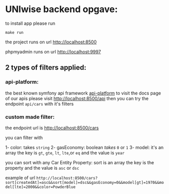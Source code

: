 # UNIwise backend opgave:

to install app please run
```
make run
```
the project runs on url 
[http://localhost:8500](http://localhost:8500)

phpmyadmin runs on url 
[http://localhost:9997](http://localhost:9997)
## 2 types of filters applied:
### api-platform:

the best known symfony api framework [api-platform](https://api-platform.com/)
to visit the docs page of our apis please visit 
[http://localhost:8500/api](http://localhost:8500/api) then you can try the endpoint
`api/cars` with it's filters

### custom made filter:

the endpoint url is
[http://localhost:8500/cars](http://localhost:8500/cars)

you can filter with

1- color: takes `string`
2- gasEconomy: boolean *takes* `0` or `1`
3- model: it's an array the key is `gt`, `gte`, `lt`, `lte`,or `eq` and the value is `year`

you can sort with any Car Entity Property:
sort is an array the key is the property and the value is `asc` or `dsc`


example of url `http://localhost:8500/cars?sort[createdAt]=asc&&sort[model]=dsc&&gasEconomy=0&&model[gt]=1970&&model[lte]=2000&&color=PowderBlue`

